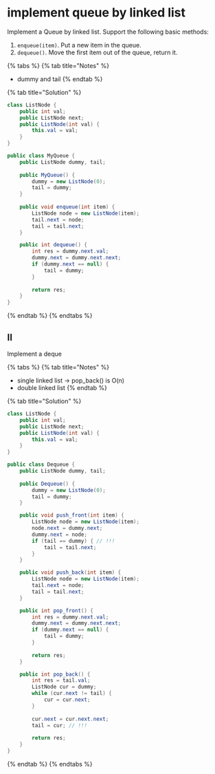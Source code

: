 # implement queue by linked list

Implement a Queue by linked list. Support the following basic methods:

1. `enqueue(item)`. Put a new item in the queue.
2. `dequeue()`. Move the first item out of the queue, return it.

{% tabs %}
{% tab title="Notes" %}
* dummy and tail
{% endtab %}

{% tab title="Solution" %}
```java
class ListNode {
    public int val; 
    public ListNode next;
    public ListNode(int val) {
        this.val = val;
    }
}

public class MyQueue {
    public ListNode dummy, tail;
    
    public MyQueue() {
        dummy = new ListNode(0);
        tail = dummy;
    }
    
    public void enqueue(int item) {
        ListNode node = new ListNode(item);
        tail.next = node;
        tail = tail.next;
    }

    public int dequeue() {
        int res = dummy.next.val;
        dummy.next = dummy.next.next;
        if (dummy.next == null) {
            tail = dummy;
        }
        
        return res;
    }
}
```
{% endtab %}
{% endtabs %}

## II

Implement a deque

{% tabs %}
{% tab title="Notes" %}
* single linked list -&gt; pop\_back\(\) is O\(n\)
* double linked list
{% endtab %}

{% tab title="Solution" %}
```java
class ListNode {
    public int val;
    public ListNode next;
    public ListNode(int val) {
        this.val = val;
    }
}

public class Dequeue {
    public ListNode dummy, tail;
    
    public Dequeue() {
        dummy = new ListNode(0);
        tail = dummy;
    }

    public void push_front(int item) {
        ListNode node = new ListNode(item);
        node.next = dummy.next;
        dummy.next = node;
        if (tail == dummy) { // !!!
            tail = tail.next;
        }
    }

    public void push_back(int item) {
        ListNode node = new ListNode(item);
        tail.next = node;
        tail = tail.next;
    }

    public int pop_front() {
        int res = dummy.next.val;
        dummy.next = dummy.next.next;
        if (dummy.next == null) {
            tail = dummy;
        }
        
        return res;
    }

    public int pop_back() {
        int res = tail.val;
        ListNode cur = dummy;
        while (cur.next != tail) {
            cur = cur.next;
        }
        
        cur.next = cur.next.next;
        tail = cur; // !!!
        
        return res;
    }
}
```
{% endtab %}
{% endtabs %}

